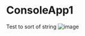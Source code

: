 # ConsoleApp1
Test to sort of string 
![image](https://user-images.githubusercontent.com/196637/190313932-f99ff0c6-fa8f-433c-8a96-d45a7f080ec7.png)
